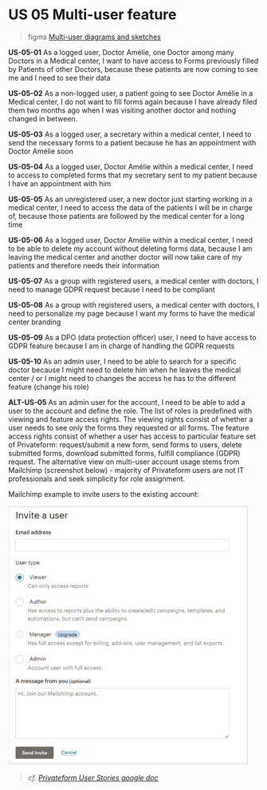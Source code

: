 # US 05 Multi-user feature

> figma [Multi-user diagrams and sketches](https://www.figma.com/file/Gu0Jk46m5iRLCaWugM81DX/PF-Multi-user)

**US-05-01** As a logged user, Doctor Amélie, one Doctor among many Doctors in a Medical center, I want to have access to Forms previously filled by Patients of other Doctors, because these patients are now coming to see me and I need to see their data

**US-05-02** As a non-logged user, a patient going to see Doctor Amélie in a Medical center, I do not want to fill forms again because I have already filed them two months ago when I was visiting another doctor and nothing changed in between.

**US-05-03** As a logged user, a secretary within a medical center, I need to send the necessary forms to a patient because he has an appointment with Doctor Amélie soon

**US-05-04** As a logged user, Doctor Amélie within a medical center, I need to access to completed forms that my secretary sent to my patient because I have an appointment with him

**US-05-05** As an unregistered user, a new doctor just starting working in a medical center, I need to access the data of the patients I will be in charge of, because those patients are followed by the medical center for a long time

**US-05-06** As a logged user, Doctor Amélie within a medical center, I need to be able to delete my account without deleting forms data, because I am leaving the medical center and another doctor will now take care of my patients and therefore needs their information

**US-05-07** As a group with registered users, a medical center with doctors, I need to manage GDPR request because I need to be compliant 

**US-05-08** As a group with registered users, a medical center with doctors, I need to personalize my page because I want my forms to have the medical center branding

**US-05-09** As a DPO (data protection officer) user, I need to have access to GDPR feature because I am in charge of handling the GDPR requests

**US-05-10** As an admin user, I need to be able to search for a specific doctor because I might need to delete him when he leaves the medical center / or I might need to changes the access he has to the different feature (change his role)

**ALT-US-05** As an admin user for the account, I need to be able to add a user to the account and define the role. The list of roles is predefined with viewing and feature access rights. The viewing rights consist of whether a user needs to see only the forms they requested or all forms. The feature access rights consist of whether a user has access to particular feature set of Privateform: request/submit a new form, send forms to users, delete submitted forms, download submitted forms, fulfill compliance (GDPR) request. The alternative view on multi-user account usage stems from Mailchimp (screenshot below) - majority of Privateform users are not IT professionals and seek simplicity for role assignment.

Mailchimp example to invite users to the existing account: 

![mailchimp example](./assets/US-05-mailchimp-example.jpg)

> _cf. [Privateform User Stories google doc](https://docs.google.com/document/d/1-_iVgamjIm0aH-txl2aVDIfSNRuwS-agKf74G1q1KRk/edit#heading=h.u0rdgpmfwqmq)_
